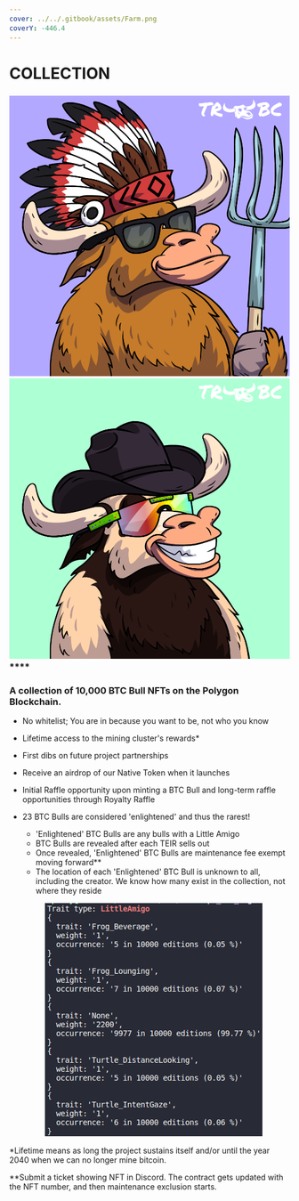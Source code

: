 ```yaml
---
cover: ../../.gitbook/assets/Farm.png
coverY: -446.4
---
```


# COLLECTION

### ****![](../../.gitbook/assets/47.png)****![](../../.gitbook/assets/62.png)****

### **A collection of 10,000 BTC Bull NFTs on the Polygon Blockchain.**&#x20;

* No whitelist; You are in because you want to be, not who you know
* Lifetime access to the mining cluster's rewards\*
* First dibs on future project partnerships
* Receive an airdrop of our Native Token when it launches
* Initial Raffle opportunity upon minting a BTC Bull and long-term raffle opportunities through Royalty Raffle
*   &#x20;23 BTC Bulls are considered 'enlightened' and thus the rarest!&#x20;

    * 'Enlightened' BTC Bulls are any bulls with a Little Amigo
    * BTC Bulls are revealed after each TEIR sells out
    * Once revealed, 'Enlightened' BTC Bulls are maintenance fee exempt moving forward\*\* &#x20;
    * The location of each 'Enlightened' BTC Bull is unknown to all, including the creator. We know how many exist in the collection, not where they reside&#x20;



    <figure><img src="../../.gitbook/assets/image.png" alt=""><figcaption></figcaption></figure>

\*Lifetime means as long the project sustains itself and/or until the year 2040 when we can no longer mine bitcoin.  &#x20;

\*\*Submit a ticket showing NFT in Discord. The contract gets updated with the NFT number, and then maintenance exclusion starts.&#x20;
